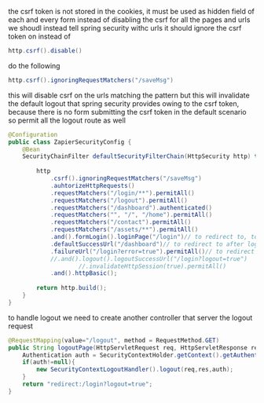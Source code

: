 the csrf token is not stored in the cookies, it must be used as hidden field of each and every form
instead of disabling the csrf for all the pages and urls we shoudl instead tell spring security withc urls it should ignore the csrf token on
instead of 
```java
http.csrf().disable()
```
do the following
```java
http.csrf().ignoringRequestMatchers("/saveMsg")
```
this will disable csrf on the urls matching the pattern
but this will invalidate the default logout that spring security provides owing to the csrf token, because there is no form submitting the csrf token in the default scenario
so permit all the logout  route as well
```java
@Configuration
public class ZapierSecurityConfig {
	@Bean
	SecurityChainFilter defaultSecurityFilterChain(HttpSecurity http) throws Exception {
		
		http
			.csrf().ignoringRequestMatchers("/saveMsg")
			.auhtorizeHttpRequests()
			.requestMatchers("/login/**").permitAll()
			.requestMatchers("/logout").permitAll()
			.requestMatchers("/dashboard").authenticated()
			.requestMatchers("", "/", "/home").permitAll()
			.requestMatchers("/contact").permitAll()
			.requestMatchers("/assets/**").permitAll()
			.and().formLogin().loginPage("/login")// to redirect to, to authenticate
			.defaultSuccessUrl("/dashboard")// to redirect to after login
			.failureUrl("/login?error=true").permitAll()// to redirect to incase of failure
			//.and().logout().logoutSuccessUrl("/login?logout=true")
					//.invalidateHttpSession(true).permitAll()
			.and().httpBasic();
		
		return http.build();
	}
}
```

to handle logout we need to create another controller that server the logout request 
```java
@RequestMapping(value="/logout", method = RequestMethod.GET)
public String logoutPage(HttpServletRequest req, HttpServletResponse res){
	Authentication auth = SecurityContextHolder.getContext().getAuthentication();
	if(auth!=null){
		new SecurityContextLogoutHandler().logout(req,res,auth);
	}
	return "redirect:/login?logout=true";
}
```